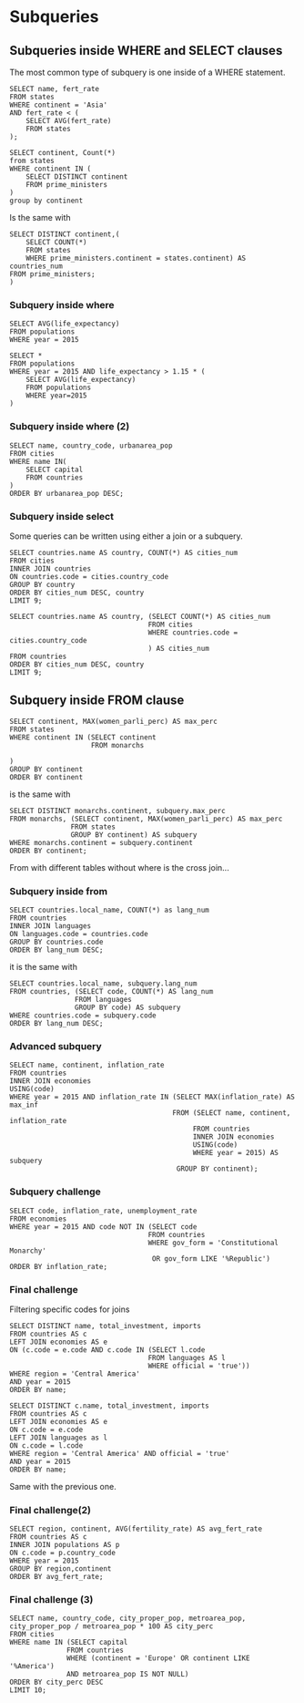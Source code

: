 
# Subqueries

## Subqueries inside WHERE and SELECT clauses
The most common type of subquery is one inside of a WHERE statement.

```
SELECT name, fert_rate
FROM states
WHERE continent = 'Asia'
AND fert_rate < (
	SELECT AVG(fert_rate)
	FROM states
);
```
```
SELECT continent, Count(*)
from states
WHERE continent IN (
	SELECT DISTINCT continent
	FROM prime_ministers
)
group by continent
```
Is the same with
```
SELECT DISTINCT continent,(
	SELECT COUNT(*)
	FROM states
	WHERE prime_ministers.continent = states.continent) AS countries_num
FROM prime_ministers;
)
```

### Subquery inside where
```
SELECT AVG(life_expectancy)
FROM populations
WHERE year = 2015
```
```
SELECT *
FROM populations
WHERE year = 2015 AND life_expectancy > 1.15 * (
	SELECT AVG(life_expectancy)
	FROM populations
	WHERE year=2015
)
```

### Subquery inside where (2)
```
SELECT name, country_code, urbanarea_pop
FROM cities
WHERE name IN(
	SELECT capital
	FROM countries
)
ORDER BY urbanarea_pop DESC;
```

### Subquery inside select
Some queries can be written using either a join or a subquery.
```
SELECT countries.name AS country, COUNT(*) AS cities_num
FROM cities
INNER JOIN countries
ON countries.code = cities.country_code
GROUP BY country
ORDER BY cities_num DESC, country
LIMIT 9;
```
```
SELECT countries.name AS country, (SELECT COUNT(*) AS cities_num
								  FROM cities
								  WHERE countries.code = cities.country_code
								  ) AS cities_num
FROM countries
ORDER BY cities_num DESC, country
LIMIT 9;
```

## Subquery inside FROM clause
```
SELECT continent, MAX(women_parli_perc) AS max_perc
FROM states
WHERE continent IN (SELECT continent
					FROM monarchs

)
GROUP BY continent
ORDER BY continent
```
is the same with
```
SELECT DISTINCT monarchs.continent, subquery.max_perc
FROM monarchs, (SELECT continent, MAX(women_parli_perc) AS max_perc
			   FROM states
			   GROUP BY continent) AS subquery
WHERE monarchs.continent = subquery.continent
ORDER BY continent;
```
From with different tables without where is the cross join...

### Subquery inside from
```
SELECT countries.local_name, COUNT(*) as lang_num
FROM countries
INNER JOIN languages
ON languages.code = countries.code
GROUP BY countries.code
ORDER BY lang_num DESC;
```
it is the same with
```
SELECT countries.local_name, subquery.lang_num
FROM countries, (SELECT code, COUNT(*) AS lang_num
				FROM languages
				GROUP BY code) AS subquery
WHERE countries.code = subquery.code
ORDER BY lang_num DESC;
```

### Advanced subquery

```
SELECT name, continent, inflation_rate
FROM countries
INNER JOIN economies
USING(code)
WHERE year = 2015 AND inflation_rate IN (SELECT MAX(inflation_rate) AS max_inf
										FROM (SELECT name, continent, inflation_rate
											 FROM countries
											 INNER JOIN economies
											 USING(code)
											 WHERE year = 2015) AS subquery
										 GROUP BY continent);

```

### Subquery challenge
```
SELECT code, inflation_rate, unemployment_rate
FROM economies
WHERE year = 2015 AND code NOT IN (SELECT code 
								  FROM countries
								  WHERE gov_form = 'Constitutional Monarchy' 
								   OR gov_form LIKE '%Republic')
ORDER BY inflation_rate;
```

### Final challenge
Filtering specific codes for joins
```
SELECT DISTINCT name, total_investment, imports
FROM countries AS c
LEFT JOIN economies AS e
ON (c.code = e.code AND c.code IN (SELECT l.code
								  FROM languages AS l
								  WHERE official = 'true'))
WHERE region = 'Central America' 
AND year = 2015
ORDER BY name;
```
```
SELECT DISTINCT c.name, total_investment, imports
FROM countries AS c
LEFT JOIN economies AS e
ON c.code = e.code 
LEFT JOIN languages as l
ON c.code = l.code
WHERE region = 'Central America' AND official = 'true' 
AND year = 2015
ORDER BY name;
```
Same with the previous one.

### Final challenge(2)
```
SELECT region, continent, AVG(fertility_rate) AS avg_fert_rate
FROM countries AS c
INNER JOIN populations AS p
ON c.code = p.country_code
WHERE year = 2015
GROUP BY region,continent
ORDER BY avg_fert_rate;
```
### Final challenge (3)
```
SELECT name, country_code, city_proper_pop, metroarea_pop,
city_proper_pop / metroarea_pop * 100 AS city_perc
FROM cities
WHERE name IN (SELECT capital
			  FROM countries
			  WHERE (continent = 'Europe' OR continent LIKE '%America')
			  AND metroarea_pop IS NOT NULL)
ORDER BY city_perc DESC
LIMIT 10;
```	
